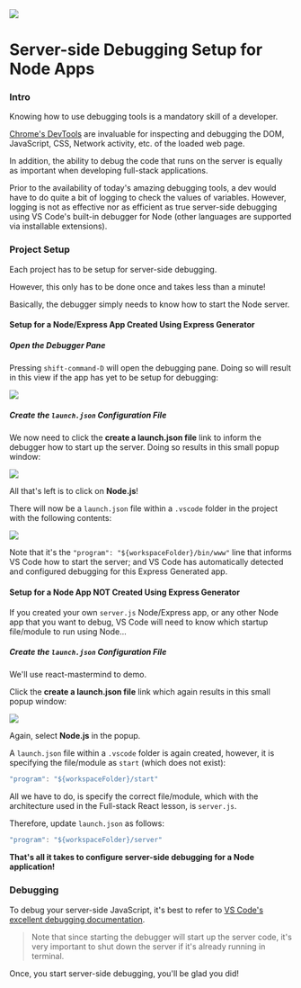 <img src="https://i.imgur.com/nEhLgzv.png">

# Server-side Debugging Setup for Node Apps

### Intro

Knowing how to use debugging tools is a mandatory skill of a developer.

[Chrome's DevTools](https://developers.google.com/web/tools/chrome-devtools) are invaluable for inspecting and debugging the DOM, JavaScript, CSS, Network activity, etc. of the loaded web page.

In addition, the ability to debug the code that runs on the server is equally as important when developing full-stack applications.

Prior to the availability of today's amazing debugging tools, a dev would have to do quite a bit of logging to check the values of variables.  However, logging is not as effective nor as efficient as true server-side debugging using VS Code's built-in debugger for Node (other languages are supported via installable extensions).

### Project Setup

Each project has to be setup for server-side debugging.

However, this only has to be done once and takes less than a minute!

Basically, the debugger simply needs to know how to start the Node server.

#### Setup for a Node/Express App Created Using Express Generator

##### Open the Debugger Pane

Pressing `shift-command-D` will open the debugging pane.  Doing so will result in this view if the app has yet to be setup for debugging:

<img src="https://i.imgur.com/LLv6TaK.png">

##### Create the `launch.json` Configuration File

We now need to click the **create a launch.json file** link to inform the debugger how to start up the server.  Doing so results in this small popup window:

<img src="https://i.imgur.com/4EyvxXa.png">

All that's left is to click on **Node.js**!

There will now be a `launch.json` file within a `.vscode` folder in the project with the following contents:

<img src="https://i.imgur.com/PRU4vng.png">

Note that it's the `"program": "${workspaceFolder}/bin/www"` line that informs VS Code how to start the server; and VS Code has automatically detected and configured debugging for this Express Generated app.

#### Setup for a Node App NOT Created Using Express Generator

If you created your own `server.js` Node/Express app, or any other Node app that you want to debug, VS Code will need to know which startup file/module to run using Node...

##### Create the `launch.json` Configuration File

We'll use react-mastermind to demo.

Click the **create a launch.json file** link which again results in this small popup window:

<img src="https://i.imgur.com/4EyvxXa.png">

Again, select **Node.js** in the popup.

A `launch.json` file within a `.vscode` folder is again created, however, it is specifying the file/module as `start` (which does not exist):

```js
"program": "${workspaceFolder}/start"
```

All we have to do, is specify the correct file/module, which with the architecture used in the Full-stack React lesson, is `server.js`.

Therefore, update `launch.json` as follows:

```js
"program": "${workspaceFolder}/server"
```

**That's all it takes to configure server-side debugging for a Node application!**

### Debugging

To debug your server-side JavaScript, it's best to refer to [VS Code's excellent debugging documentation](https://code.visualstudio.com/docs/editor/debugging).

> Note that since starting the debugger will start up the server code, it's very important to shut down the server if it's already running in terminal.

Once, you start server-side debugging, you'll be glad you did!
